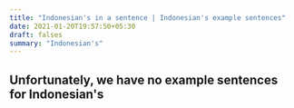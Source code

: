 ```yaml
---
title: "Indonesian's in a sentence | Indonesian's example sentences"
date: 2021-01-20T19:57:50+05:30
draft: falses
summary: "Indonesian's"
---
```

## Unfortunately, we have no example sentences for Indonesian's                 
